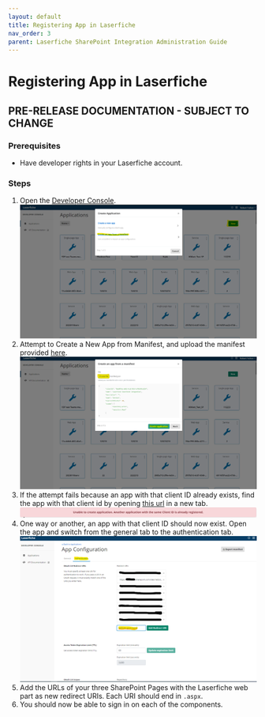 ```yaml
---
layout: default
title: Registering App in Laserfiche
nav_order: 3
parent: Laserfiche SharePoint Integration Administration Guide
---
```

# Registering App in Laserfiche
## PRE-RELEASE DOCUMENTATION - SUBJECT TO CHANGE
### Prerequisites
  - Have developer rights in your Laserfiche account.

### Steps
1. Open the [Developer Console](https://developer.laserfiche.com/developer-console.html).
<a href="../assets/images/createAppFromManifest.png"><img src="../assets/images/createAppFromManifest.png"></a>
1. Attempt to Create a New App from Manifest, and upload the manifest provided [here](../assets/manifest.json).
<a href="../assets/images/createApplication.png"><img src="../assets/images/createApplication.png"></a>
1. If the attempt fails because an app with that client ID already exists, find the app with that client id by opening [this url](https://app.laserfiche.com/devconsole/apps/8ee987ea-a0b1-4ca2-85c4-a79b335cd214/config) in a new tab.
<a href="../assets/images/clientIdRegistered.png"><img src="../assets/images/clientIdRegistered.png"></a>
1. One way or another, an app with that client ID should now exist. Open the app and switch from the general tab to the authentication tab.
<a href="../assets/images/redirectUri.png"><img src="../assets/images/redirectUri.png"></a>
1. Add the URLs of your three SharePoint Pages with the Laserfiche web part as new redirect URIs. Each URI should end in `.aspx`.
1. You should now be able to sign in on each of the components.
